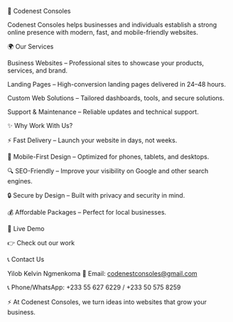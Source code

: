 🚀 Codenest Consoles

Codenest Consoles helps businesses and individuals establish a strong online presence with modern, fast, and mobile-friendly websites.

🌍 Our Services

Business Websites – Professional sites to showcase your products, services, and brand.

Landing Pages – High-conversion landing pages delivered in 24–48 hours.

Custom Web Solutions – Tailored dashboards, tools, and secure solutions.

Support & Maintenance – Reliable updates and technical support.

✨ Why Work With Us?

⚡ Fast Delivery – Launch your website in days, not weeks.

📱 Mobile-First Design – Optimized for phones, tablets, and desktops.

🔍 SEO-Friendly – Improve your visibility on Google and other search engines.

🔒 Secure by Design – Built with privacy and security in mind.

💰 Affordable Packages – Perfect for local businesses.

📌 Live Demo

👉 Check out our work

📞 Contact Us

Yilob Kelvin Ngmenkoma
📧 Email: codenestconsoles@gmail.com

📞 Phone/WhatsApp: +233 55 627 6229 / +233 50 575 8259

⚡ At Codenest Consoles, we turn ideas into websites that grow your business.
